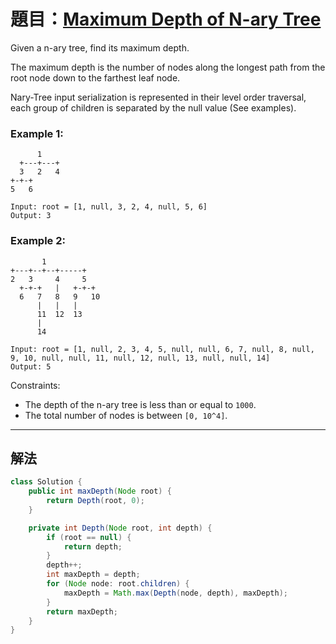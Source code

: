 # 題目：[Maximum Depth of N-ary Tree](https://leetcode.com/problems/maximum-depth-of-n-ary-tree)

Given a n-ary tree, find its maximum depth.

The maximum depth is the number of nodes along the longest path from the root node down to the farthest leaf node.

Nary-Tree input serialization is represented in their level order traversal, each group of children is separated by the null value (See examples).

### **Example 1:**

```
      1
  +---+---+
  3   2   4
+-+-+
5   6

Input: root = [1, null, 3, 2, 4, null, 5, 6]
Output: 3
```

### **Example 2:**

```
       1
+---+--+--+-----+
2   3     4     5
  +-+-+   |   +-+-+
  6   7   8   9   10
      |   |   |
      11  12  13
      |
      14

Input: root = [1, null, 2, 3, 4, 5, null, null, 6, 7, null, 8, null, 9, 10, null, null, 11, null, 12, null, 13, null, null, 14]
Output: 5
```

Constraints:

- The depth of the n-ary tree is less than or equal to `1000`.
- The total number of nodes is between `[0, 10^4]`.

---

## 解法

```java
class Solution {
    public int maxDepth(Node root) {
        return Depth(root, 0);
    }

    private int Depth(Node root, int depth) {
        if (root == null) {
            return depth;
        }
        depth++;
        int maxDepth = depth;
        for (Node node: root.children) {
            maxDepth = Math.max(Depth(node, depth), maxDepth);
        }
        return maxDepth;
    }
}
```
